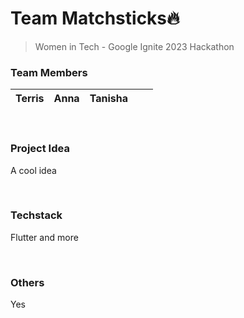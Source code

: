 # Team Matchsticks🔥
> Women in Tech - Google Ignite 2023 Hackathon

### Team Members
| Terris | Anna | Tanisha | <Name> | <Name> |
|--------|---------|------|--------|---------|

<br />

### Project Idea
A cool idea

<br />

### Techstack
Flutter and more

<br />

### Others
Yes
